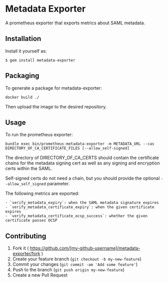 # Metadata Exporter

A prometheus exporter that exports metrics about SAML metadata.

## Installation

Install it yourself as:

    $ gem install metadata-exporter

## Packaging

To generate a package for metadata-exporter:

    docker build ./

Then upload the image to the desired repository.

## Usage

To run the prometheus exporter:

    bundle exec bin/prometheus-metadata-exporter -m METADATA_URL --cas DIRECTORY_OF_CA_CERTIFICATE_FILES [--allow_self-signed]
    
The directory of DIRECTORY_OF_CA_CERTS should contain the certificate chains for the metadata signing cert as well as any signing and encryption certs within the SAML.

Self-signed certs do not need a chain, but you should provide the optional `--allow_self_signed` parameter.

The following metrics are exported:

    - `verify_metadata_expiry`: when the SAML metadata signature expires
    - `verify_metadata_certificate_expiry`: when the given certificate expires
    - `verify_metadata_certificate_ocsp_success`: whether the given certificate passes OCSP

## Contributing

1. Fork it ( https://github.com/[my-github-username]/metadata-exporter/fork )
2. Create your feature branch (`git checkout -b my-new-feature`)
3. Commit your changes (`git commit -am 'Add some feature'`)
4. Push to the branch (`git push origin my-new-feature`)
5. Create a new Pull Request
